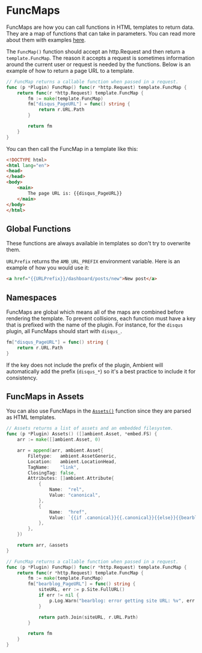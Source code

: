 # FuncMaps

FuncMaps are how you can call functions in HTML templates to return data. They are a map of functions that can take in parameters. You can read more about them with examples [here](https://pkg.go.dev/text/template#FuncMap).

The `FuncMap()` function should accept an http.Request and then return a `template.FuncMap`. The reason it accepts a request is sometimes information around the current user or request is needed by the functions. Below is an example of how to return a page URL to a template.

```go title="plugin.go"
// FuncMap returns a callable function when passed in a request.
func (p *Plugin) FuncMap() func(r *http.Request) template.FuncMap {
	return func(r *http.Request) template.FuncMap {
		fm := make(template.FuncMap)
		fm["disqus_PageURL"] = func() string {
			return r.URL.Path
		}

		return fm
	}
}
```

You can then call the FuncMap in a template like this:

```html title="template.html"
<!DOCTYPE html>
<html lang="en">
<head>
</head>
<body>
    <main>
		The page URL is: {{disqus_PageURL}}
    </main>
</body>
</html>
```

## Global Functions

These functions are always available in templates so don't try to overwrite them.

`URLPrefix` returns the `AMB_URL_PREFIX` environment variable. Here is an example of how you would use it:

```html
<a href="{{URLPrefix}}/dashboard/posts/new">New post</a>
```

## Namespaces

FuncMaps are global which means all of the maps are combined before rendering the template. To prevent collisions, each function must have a key that is prefixed with the name of the plugin. For instance, for the `disqus` plugin, all FuncMaps should start with `disqus_`.

```go
fm["disqus_PageURL"] = func() string {
	return r.URL.Path
}
```

If the key does not include the prefix of the plugin, Ambient will automatically add the prefix (`disqus_*`) so it's a best practice to include it for consistency.

## FuncMaps in Assets

You can also use FuncMaps in the [`Assets()`](/docs/plugins/assets) function since they are parsed as HTML templates.

```go title="plugin.go"
// Assets returns a list of assets and an embedded filesystem.
func (p *Plugin) Assets() ([]ambient.Asset, *embed.FS) {
	arr := make([]ambient.Asset, 0)

	arr = append(arr, ambient.Asset{
		Filetype:   ambient.AssetGeneric,
		Location:   ambient.LocationHead,
		TagName:    "link",
		ClosingTag: false,
		Attributes: []ambient.Attribute{
			{
				Name:  "rel",
				Value: "canonical",
			},
			{
				Name:  "href",
				Value: `{{if .canonical}}{{.canonical}}{{else}}{{bearblog_PageURL}}{{end}}`,
			},
		},
	})

	return arr, &assets
}

// FuncMap returns a callable function when passed in a request.
func (p *Plugin) FuncMap() func(r *http.Request) template.FuncMap {
	return func(r *http.Request) template.FuncMap {
		fm := make(template.FuncMap)
		fm["bearblog_PageURL"] = func() string {
			siteURL, err := p.Site.FullURL()
			if err != nil {
				p.Log.Warn("bearblog: error getting site URL: %v", err.Error())
			}

			return path.Join(siteURL, r.URL.Path)
		}

		return fm
	}
}
```